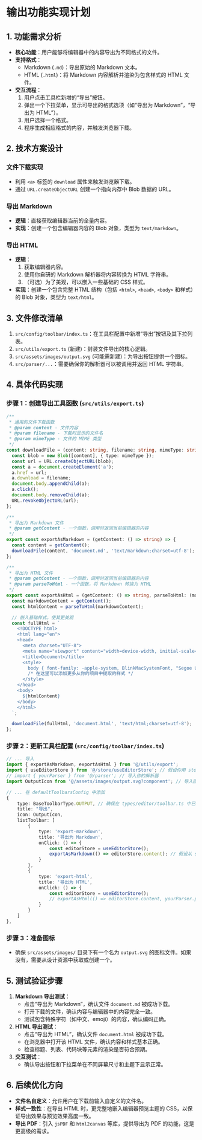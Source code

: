 # 输出功能实现计划

## 1. 功能需求分析

- **核心功能**：用户能够将编辑器中的内容导出为不同格式的文件。
- **支持格式**：
  - Markdown (`.md`)：导出原始的 Markdown 文本。
  - HTML (`.html`)：将 Markdown 内容解析并渲染为包含样式的 HTML 文件。
- **交互流程**：
  1. 用户点击工具栏新增的“导出”按钮。
  2. 弹出一个下拉菜单，显示可导出的格式选项（如“导出为 Markdown”，“导出为 HTML”）。
  3. 用户选择一个格式。
  4. 程序生成相应格式的内容，并触发浏览器下载。

## 2. 技术方案设计

### 文件下载实现
- 利用 `<a>` 标签的 `download` 属性来触发浏览器下载。
- 通过 `URL.createObjectURL` 创建一个指向内存中 Blob 数据的 URL。

### 导出 Markdown
- **逻辑**：直接获取编辑器当前的全量内容。
- **实现**：创建一个包含编辑器内容的 Blob 对象，类型为 `text/markdown`。

### 导出 HTML
- **逻辑**：
  1. 获取编辑器内容。
  2. 使用你自研的 Markdown 解析器将内容转换为 HTML 字符串。
  3. （可选）为了美观，可以嵌入一些基础的 CSS 样式。
- **实现**：创建一个包含完整 HTML 结构（包括 `<html>`, `<head>`, `<body>` 和样式）的 Blob 对象，类型为 `text/html`。

## 3. 文件修改清单

1.  `src/config/toolbar/index.ts`：在工具栏配置中新增“导出”按钮及其下拉列表。
2.  `src/utils/export.ts` (新建)：封装文件导出的核心逻辑。
3.  `src/assets/images/output.svg` (可能需新建)：为导出按钮提供一个图标。
4.  `src/parser/...`：需要确保你的解析器可以被调用并返回 HTML 字符串。

## 4. 具体代码实现

### 步骤 1：创建导出工具函数 (`src/utils/export.ts`)

```typescript
/**
 * 通用的文件下载函数
 * @param content - 文件内容
 * @param filename - 下载时显示的文件名
 * @param mimeType - 文件的 MIME 类型
 */
const downloadFile = (content: string, filename: string, mimeType: string) => {
  const blob = new Blob([content], { type: mimeType });
  const url = URL.createObjectURL(blob);
  const a = document.createElement('a');
  a.href = url;
  a.download = filename;
  document.body.appendChild(a);
  a.click();
  document.body.removeChild(a);
  URL.revokeObjectURL(url);
};

/**
 * 导出为 Markdown 文件
 * @param getContent - 一个函数，调用时返回当前编辑器的内容
 */
export const exportAsMarkdown = (getContent: () => string) => {
  const content = getContent();
  downloadFile(content, 'document.md', 'text/markdown;charset=utf-8');
};

/**
 * 导出为 HTML 文件
 * @param getContent - 一个函数，调用时返回当前编辑器的内容
 * @param parseToHtml - 一个函数，将 Markdown 转换为 HTML
 */
export const exportAsHtml = (getContent: () => string, parseToHtml: (md: string) => string) => {
  const markdownContent = getContent();
  const htmlContent = parseToHtml(markdownContent);

  // 嵌入基础样式，使其更美观
  const fullHtml = `
    <!DOCTYPE html>
    <html lang="en">
    <head>
      <meta charset="UTF-8">
      <meta name="viewport" content="width=device-width, initial-scale=1.0">
      <title>Document</title>
      <style>
        body { font-family: -apple-system, BlinkMacSystemFont, "Segoe UI", Helvetica, Arial, sans-serif; line-height: 1.6; padding: 20px; }
        /* 在这里可以添加更多从你的项目中提取的样式 */
      </style>
    </head>
    <body>
      ${htmlContent}
    </body>
    </html>
  `;

  downloadFile(fullHtml, 'document.html', 'text/html;charset=utf-8');
};
```

### 步骤 2：更新工具栏配置 (`src/config/toolbar/index.ts`)

```typescript
// ... 导入
import { exportAsMarkdown, exportAsHtml } from '@/utils/export';
import { useEditorStore } from '@/store/useEditorStore'; // 假设你用 store 管理状态
// import { yourParser } from '@/parser'; // 导入你的解析器
import OutputIcon from '@/assets/images/output.svg?component'; // 导入图标

// ... 在 defaultToolbarsConfig 中添加
{
    type: BaseToolbarType.OUTPUT, // 确保在 types/editor/toolbar.ts 中已定义
    title: "导出",
    icon: OutputIcon,
    listToolbar: [
        {
            type: 'export-markdown',
            title: '导出为 Markdown',
            onClick: () => {
                const editorStore = useEditorStore();
                exportAsMarkdown(() => editorStore.content); // 假设从 store 获取内容
            }
        },
        {
            type: 'export-html',
            title: '导出为 HTML',
            onClick: () => {
                const editorStore = useEditorStore();
                // exportAsHtml(() => editorStore.content, yourParser.parse);
            }
        }
    ]
},
```

### 步骤 3：准备图标

- 确保 `src/assets/images/` 目录下有一个名为 `output.svg` 的图标文件。如果没有，需要从设计资源中获取或创建一个。

## 5. 测试验证步骤

1.  **Markdown 导出测试**：
    - 点击“导出为 Markdown”，确认文件 `document.md` 被成功下载。
    - 打开下载的文件，确认内容与编辑器中的内容完全一致。
    - 测试包含特殊字符（如中文、emoji）的内容，确认编码正确。
2.  **HTML 导出测试**：
    - 点击“导出为 HTML”，确认文件 `document.html` 被成功下载。
    - 在浏览器中打开该 HTML 文件，确认内容和样式基本正确。
    - 检查标题、列表、代码块等元素的渲染是否符合预期。
3.  **交互测试**：
    - 确认导出按钮和下拉菜单在不同屏幕尺寸和主题下显示正常。

## 6. 后续优化方向

- **文件名自定义**：允许用户在下载前输入自定义的文件名。
- **样式一致性**：在导出 HTML 时，更完整地嵌入编辑器预览主题的 CSS，以保证导出效果与预览效果高度一致。
- **导出 PDF**：引入 `jsPDF` 和 `html2canvas` 等库，提供导出为 PDF 的功能，这是更高级的需求。
